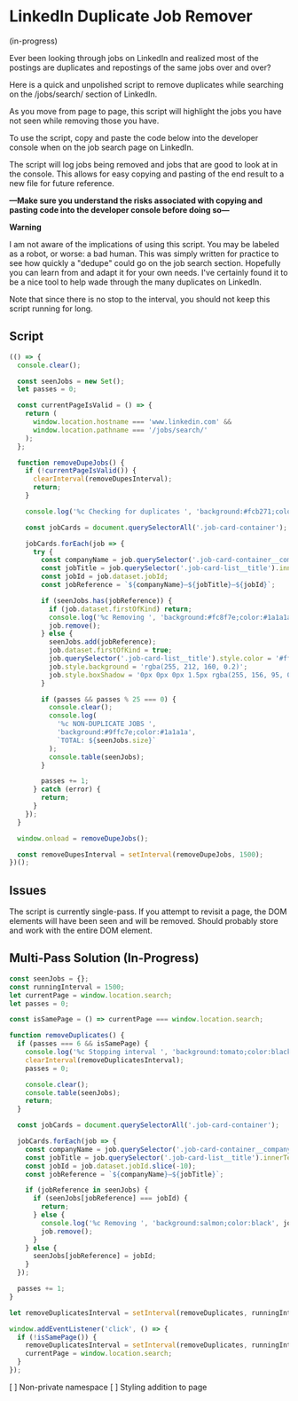# LinkedIn Duplicate Job Remover

(in-progress)

Ever been looking through jobs on LinkedIn and realized most of the postings are duplicates and repostings of the same jobs over and over?

Here is a quick and unpolished script to remove duplicates while searching on the /jobs/search/ section of LinkedIn.

As you move from page to page, this script will highlight the jobs you have not seen while removing those you have.

To use the script, copy and paste the code below into the developer console when on the job search page on LinkedIn.

The script will log jobs being removed and jobs that are good to look at in the console. This allows for easy copying and pasting of the end result to a new file for future reference.

**—Make sure you understand the risks associated with copying and pasting code into the developer console before doing so—**

**Warning**

I am not aware of the implications of using this script. You may be labeled as a robot, or worse: a bad human. This was simply written for practice to see how quickly a "dedupe" could go on the job search section. Hopefully you can learn from and adapt it for your own needs. I've certainly found it to be a nice tool to help wade through the many duplicates on LinkedIn.

Note that since there is no stop to the interval, you should not keep this script running for long.

## Script

```javascript
(() => {
  console.clear();

  const seenJobs = new Set();
  let passes = 0;

  const currentPageIsValid = () => {
    return (
      window.location.hostname === 'www.linkedin.com' &&
      window.location.pathname === '/jobs/search/'
    );
  };

  function removeDupeJobs() {
    if (!currentPageIsValid()) {
      clearInterval(removeDupesInterval);
      return;
    }

    console.log('%c Checking for duplicates ', 'background:#fcb271;color:#1a1a1a');

    const jobCards = document.querySelectorAll('.job-card-container');

    jobCards.forEach(job => {
      try {
        const companyName = job.querySelector('.job-card-container__company-name').innerText;
        const jobTitle = job.querySelector('.job-card-list__title').innerText;
        const jobId = job.dataset.jobId;
        const jobReference = `${companyName}—${jobTitle}–${jobId}`;

        if (seenJobs.has(jobReference)) {
          if (job.dataset.firstOfKind) return;
          console.log('%c Removing ', 'background:#fc8f7e;color:#1a1a1a', jobReference);
          job.remove();
        } else {
          seenJobs.add(jobReference);
          job.dataset.firstOfKind = true;
          job.querySelector('.job-card-list__title').style.color = '#ff8661';
          job.style.background = 'rgba(255, 212, 160, 0.2)';
          job.style.boxShadow = '0px 0px 0px 1.5px rgba(255, 156, 95, 0.2)';
        }

        if (passes && passes % 25 === 0) {
          console.clear();
          console.log(
            '%c NON-DUPLICATE JOBS ',
            'background:#9ffc7e;color:#1a1a1a',
            `TOTAL: ${seenJobs.size}`
          );
          console.table(seenJobs);
        }

        passes += 1;
      } catch (error) {
        return;
      }
    });
  }

  window.onload = removeDupeJobs();

  const removeDupesInterval = setInterval(removeDupeJobs, 1500);
})();
```

## Issues

The script is currently single-pass. If you attempt to revisit a page, the DOM elements will have been seen and will be removed. Should probably store and work with the entire DOM element.

## Multi-Pass Solution (In-Progress)

```javascript
const seenJobs = {};
const runningInterval = 1500;
let currentPage = window.location.search;
let passes = 0;

const isSamePage = () => currentPage === window.location.search;

function removeDuplicates() {
  if (passes === 6 && isSamePage) {
    console.log('%c Stopping interval ', 'background:tomato;color:black');
    clearInterval(removeDuplicatesInterval);
    passes = 0;

    console.clear();
    console.table(seenJobs);
    return;
  }

  const jobCards = document.querySelectorAll('.job-card-container');

  jobCards.forEach(job => {
    const companyName = job.querySelector('.job-card-container__company-name').innerText;
    const jobTitle = job.querySelector('.job-card-list__title').innerText;
    const jobId = job.dataset.jobId.slice(-10);
    const jobReference = `${companyName}—${jobTitle}`;

    if (jobReference in seenJobs) {
      if (seenJobs[jobReference] === jobId) {
        return;
      } else {
        console.log('%c Removing ', 'background:salmon;color:black', jobReference);
        job.remove();
      }
    } else {
      seenJobs[jobReference] = jobId;
    }
  });

  passes += 1;
}

let removeDuplicatesInterval = setInterval(removeDuplicates, runningInterval);

window.addEventListener('click', () => {
  if (!isSamePage()) {
    removeDuplicatesInterval = setInterval(removeDuplicates, runningInterval);
    currentPage = window.location.search;
  }
});
```

[ ] Non-private namespace
[ ] Styling addition to page
